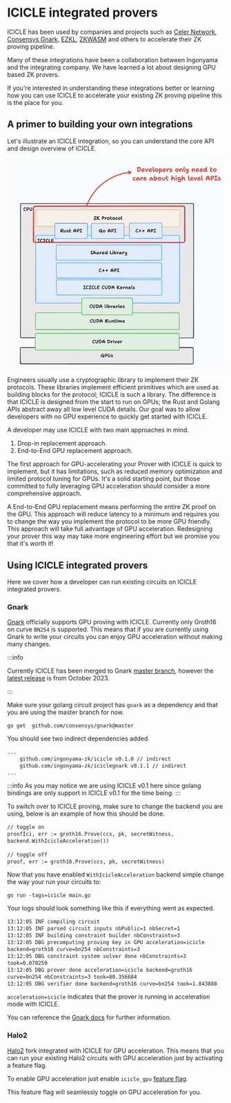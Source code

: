 # ICICLE integrated provers

ICICLE has been used by companies and projects such as [Celer Network](https://github.com/celer-network), [Consensys Gnark](https://github.com/Consensys/gnark), [EZKL](https://blog.ezkl.xyz/post/acceleration/), [ZKWASM](https://twitter.com/DelphinusLab/status/1762604988797513915) and others to accelerate their ZK proving pipeline.

Many of these integrations have been a collaboration between Ingonyama and the integrating company. We have learned a lot about designing GPU based ZK provers.

If you're interested in understanding these integrations better or learning how you can use ICICLE to accelerate your existing ZK proving pipeline this is the place for you.

## A primer to building your own integrations

Let's illustrate an ICICLE integration, so you can understand the core API and design overview of ICICLE.

![ICICLE architecture](../../static/img/architecture-high-level.png)

Engineers usually use a cryptographic library to implement their ZK protocols. These libraries implement efficient primitives which are used as building blocks for the protocol; ICICLE is such a library. The difference is that ICICLE is designed from the start to run on GPUs; the Rust and Golang APIs abstract away all low level CUDA details. Our goal was to allow developers with no GPU experience to quickly get started with ICICLE.

A developer may use ICICLE with two main approaches in mind.

1. Drop-in replacement approach.
2. End-to-End GPU replacement approach.

The first approach for GPU-accelerating your Prover with ICICLE is quick to implement, but it has limitations, such as reduced memory optimization and limited protocol tuning for GPUs. It's a solid starting point, but those committed to fully leveraging GPU acceleration should consider a more comprehensive approach.

A End-to-End GPU replacement means performing the entire ZK proof on the GPU. This approach will reduce latency to a minimum and requires you to change the way you implement the protocol to be more GPU friendly. This approach will take full advantage of GPU acceleration. Redesigning your prover this way may take more engineering effort but we promise you that it's worth it!

## Using ICICLE integrated provers

Here we cover how a developer can run existing circuits on ICICLE integrated provers.

### Gnark

[Gnark](https://github.com/Consensys/gnark) officially supports GPU proving with ICICLE. Currently only Groth16 on curve `BN254` is supported. This means that if you are currently using Gnark to write your circuits you can enjoy GPU acceleration without making many changes.

:::info

Currently ICICLE has been merged to Gnark [master branch](https://github.com/Consensys/gnark), however the [latest release](https://github.com/Consensys/gnark/releases/tag/v0.9.1) is from October 2023.

:::

Make sure your golang circuit project has `gnark` as a dependency and that you are using the master branch for now.

```
go get 	github.com/consensys/gnark@master
```

You should see two indirect dependencies added.

```
...
	github.com/ingonyama-zk/icicle v0.1.0 // indirect
	github.com/ingonyama-zk/iciclegnark v0.1.1 // indirect
...
```

:::info
As you may notice we are using ICICLE v0.1 here since golang bindings are only support in ICICLE v0.1 for the time being.
:::

To switch over to ICICLE proving, make sure to change the backend you are using, below is an example of how this should be done.

```
// toggle on
proofIci, err := groth16.Prove(ccs, pk, secretWitness, backend.WithIcicleAcceleration())

// toggle off
proof, err := groth16.Prove(ccs, pk, secretWitness)
```

Now that you have enabled `WithIcicleAcceleration` backend simple change the way your run your circuits to:

```
go run -tags=icicle main.go
```

Your logs should look something like this if everything went as expected.

```
13:12:05 INF compiling circuit
13:12:05 INF parsed circuit inputs nbPublic=1 nbSecret=1
13:12:05 INF building constraint builder nbConstraints=3
13:12:05 DBG precomputing proving key in GPU acceleration=icicle backend=groth16 curve=bn254 nbConstraints=3
13:12:05 DBG constraint system solver done nbConstraints=3 took=0.070259
13:12:05 DBG prover done acceleration=icicle backend=groth16 curve=bn254 nbConstraints=3 took=80.356684
13:12:05 DBG verifier done backend=groth16 curve=bn254 took=1.843888
```

`acceleration=icicle` indicates that the prover is running in acceleration mode with ICICLE.

You can reference the [Gnark docs](https://github.com/Consensys/gnark?tab=readme-ov-file#gpu-support) for further information.

### Halo2

[Halo2](https://github.com/zkonduit/halo2) fork integrated with ICICLE for GPU acceleration. This means that you can run your existing Halo2 circuits with GPU acceleration just by activating a feature flag.

To enable GPU acceleration just enable `icicle_gpu` [feature flag](https://github.com/zkonduit/halo2/blob/3d7b5e61b3052680ccb279e05bdcc21dd8a8fedf/halo2_proofs/Cargo.toml#L102).

This feature flag will seamlessly toggle on GPU acceleration for you.
